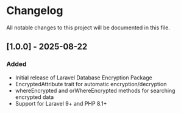 # Changelog

All notable changes to this project will be documented in this file.

## [1.0.0] - 2025-08-22

### Added
- Initial release of Laravel Database Encryption Package
- EncryptedAttribute trait for automatic encryption/decryption
- whereEncrypted and orWhereEncrypted methods for searching encrypted data
- Support for Laravel 9+ and PHP 8.1+
